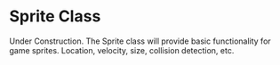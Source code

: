 # Sprite Class
Under Construction.
The Sprite class will provide basic functionality for game sprites.
Location, velocity, size, collision detection, etc.
